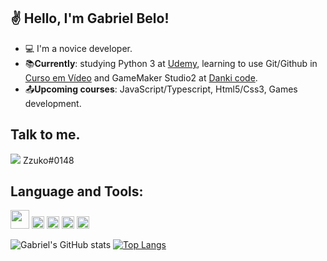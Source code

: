 ## ✌ Hello, I'm Gabriel Belo!

- :computer: I'm a novice developer.
- :books:**Currently**: studying Python 3 at [Udemy](https://www.udemy.com), learning to use Git/Github in [Curso em Vídeo](https://www.cursoemvideo.com) and GameMaker Studio2 at [Danki code](https://cursos.dankicode.com).
- :outbox_tray:**Upcoming courses**: JavaScript/Typescript, Html5/Css3, Games development.

## Talk to me.
<img src="https://img.shields.io/badge/Discord-7289DA?style=for-the-badge&logo=discord&logoColor=white" /> Zzuko#0148


## Language and Tools:

<img src=https://github.com/TheDudeThatCode/TheDudeThatCode/blob/master/Assets/Earth.gif width="30">
<code><img height= "20"src= "https://img.shields.io/badge/HTML5-E34F26?style=for-the-badge&logo=html5&logoColor=white"></code>
<code><img height= "20"src= "https://img.shields.io/badge/Git-F05032?style=for-the-badge&logo=git&logoColor=white"></code>
<code><img height= "20"src= "https://img.shields.io/badge/Python-3776AB?style=for-the-badge&logo=python&logoColor=white"></code>
<code><img height= "20"src= "https://img.shields.io/badge/Java-ED8B00?style=for-the-badge&logo=java&logoColor=white"></code>

![Gabriel's GitHub stats](https://github-readme-stats.vercel.app/api?username=gabrielbelo2007&show_icons=true&theme=tokyonight)
[![Top Langs](https://github-readme-stats.vercel.app/api/top-langs/?username=gabrielbelo2007&layout=compact&show_icons=true&theme=tokyonight)](https://github.com/gabrielbelo2007/github-readme-stats)
